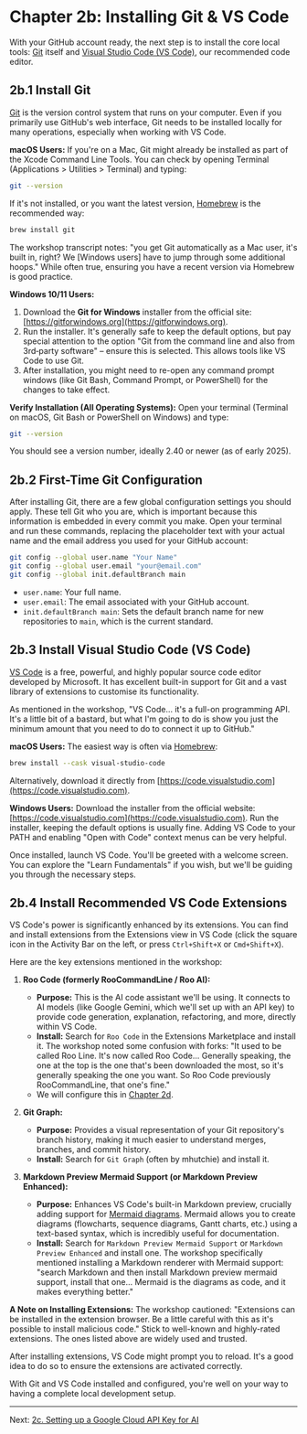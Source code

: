 # Chapter 2b: Installing Git & VS Code

With your GitHub account ready, the next step is to install the core local tools: [Git](https://git-scm.com/) itself and [Visual Studio Code (VS Code)](https://code.visualstudio.com/), our recommended code editor.

## 2b.1 Install Git

[Git](https://git-scm.com/) is the version control system that runs on your computer. Even if you primarily use GitHub's web interface, Git needs to be installed locally for many operations, especially when working with VS Code.

**macOS Users:**
If you're on a Mac, Git might already be installed as part of the Xcode Command Line Tools. You can check by opening Terminal (Applications > Utilities > Terminal) and typing:
```bash
git --version
```
If it's not installed, or you want the latest version, [Homebrew](https://brew.sh/) is the recommended way:
```bash
brew install git
```
The workshop transcript notes: "you get Git automatically as a Mac user, it's built in, right? We [Windows users] have to jump through some additional hoops." While often true, ensuring you have a recent version via Homebrew is good practice.

**Windows 10/11 Users:**
1.  Download the **Git for Windows** installer from the official site: [https://gitforwindows.org](https://gitforwindows.org).
2.  Run the installer. It's generally safe to keep the default options, but pay special attention to the option "Git from the command line and also from 3rd‑party software" – ensure this is selected. This allows tools like VS Code to use Git.
3.  After installation, you might need to re-open any command prompt windows (like Git Bash, Command Prompt, or PowerShell) for the changes to take effect.

**Verify Installation (All Operating Systems):**
Open your terminal (Terminal on macOS, Git Bash or PowerShell on Windows) and type:
```bash
git --version
```
You should see a version number, ideally 2.40 or newer (as of early 2025).

## 2b.2 First-Time Git Configuration

After installing Git, there are a few global configuration settings you should apply. These tell Git who you are, which is important because this information is embedded in every commit you make. Open your terminal and run these commands, replacing the placeholder text with your actual name and the email address you used for your GitHub account:

```bash
git config --global user.name "Your Name"
git config --global user.email "your@email.com"
git config --global init.defaultBranch main
```
*   `user.name`: Your full name.
*   `user.email`: The email associated with your GitHub account.
*   `init.defaultBranch main`: Sets the default branch name for new repositories to `main`, which is the current standard.

## 2b.3 Install Visual Studio Code (VS Code)

[VS Code](https://code.visualstudio.com/) is a free, powerful, and highly popular source code editor developed by Microsoft. It has excellent built-in support for Git and a vast library of extensions to customise its functionality.

As mentioned in the workshop, "VS Code... it's a full-on programming API. It's a little bit of a bastard, but what I'm going to do is show you just the minimum amount that you need to do to connect it up to GitHub."

**macOS Users:**
The easiest way is often via [Homebrew](https://brew.sh/):
```bash
brew install --cask visual-studio-code
```
Alternatively, download it directly from [https://code.visualstudio.com](https://code.visualstudio.com).

**Windows Users:**
Download the installer from the official website: [https://code.visualstudio.com](https://code.visualstudio.com). Run the installer, keeping the default options is usually fine. Adding VS Code to your PATH and enabling "Open with Code" context menus can be very helpful.

Once installed, launch VS Code. You'll be greeted with a welcome screen. You can explore the "Learn Fundamentals" if you wish, but we'll be guiding you through the necessary steps.

## 2b.4 Install Recommended VS Code Extensions

VS Code's power is significantly enhanced by its extensions. You can find and install extensions from the Extensions view in VS Code (click the square icon in the Activity Bar on the left, or press `Ctrl+Shift+X` or `Cmd+Shift+X`).

Here are the key extensions mentioned in the workshop:

1.  **Roo Code (formerly RooCommandLine / Roo AI):**
    *   **Purpose:** This is the AI code assistant we'll be using. It connects to AI models (like Google Gemini, which we'll set up with an API key) to provide code generation, explanation, refactoring, and more, directly within VS Code.
    *   **Install:** Search for `Roo Code` in the Extensions Marketplace and install it. The workshop noted some confusion with forks: "It used to be called Roo Line. It's now called Roo Code... Generally speaking, the one at the top is the one that's been downloaded the most, so it's generally speaking the one you want. So Roo Code previously RooCommandLine, that one's fine."
    *   We will configure this in [Chapter 2d](./02_d_roo_code_config.md).

2.  **Git Graph:**
    *   **Purpose:** Provides a visual representation of your Git repository's branch history, making it much easier to understand merges, branches, and commit history.
    *   **Install:** Search for `Git Graph` (often by mhutchie) and install it.

3.  **Markdown Preview Mermaid Support (or Markdown Preview Enhanced):**
    *   **Purpose:** Enhances VS Code's built-in Markdown preview, crucially adding support for [Mermaid diagrams](https://mermaid.js.org/intro/). Mermaid allows you to create diagrams (flowcharts, sequence diagrams, Gantt charts, etc.) using a text-based syntax, which is incredibly useful for documentation.
    *   **Install:** Search for `Markdown Preview Mermaid Support` or `Markdown Preview Enhanced` and install one. The workshop specifically mentioned installing a Markdown renderer with Mermaid support: "search Markdown and then install Markdown preview mermaid support, install that one... Mermaid is the diagrams as code, and it makes everything better."

**A Note on Installing Extensions:**
The workshop cautioned: "Extensions can be installed in the extension browser. Be a little careful with this as it's possible to install malicious code." Stick to well-known and highly-rated extensions. The ones listed above are widely used and trusted.

After installing extensions, VS Code might prompt you to reload. It's a good idea to do so to ensure the extensions are activated correctly.

With Git and VS Code installed and configured, you're well on your way to having a complete local development setup.

---

Next: [2c. Setting up a Google Cloud API Key for AI](./02_c_gcp_api_key.md)
